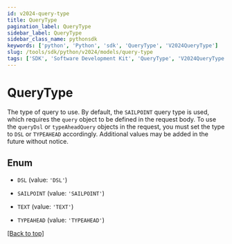 ```yaml
---
id: v2024-query-type
title: QueryType
pagination_label: QueryType
sidebar_label: QueryType
sidebar_class_name: pythonsdk
keywords: ['python', 'Python', 'sdk', 'QueryType', 'V2024QueryType']
slug: /tools/sdk/python/v2024/models/query-type
tags: ['SDK', 'Software Development Kit', 'QueryType', 'V2024QueryType']
---
```


# QueryType

The type of query to use. By default, the `SAILPOINT` query type is used, which requires the `query` object to be defined in the request body. To use the `queryDsl` or `typeAheadQuery` objects in the request, you must set the type to `DSL` or `TYPEAHEAD` accordingly. Additional values may be added in the future without notice.

## Enum

- `DSL` (value: `'DSL'`)

- `SAILPOINT` (value: `'SAILPOINT'`)

- `TEXT` (value: `'TEXT'`)

- `TYPEAHEAD` (value: `'TYPEAHEAD'`)

[[Back to top]](#)
